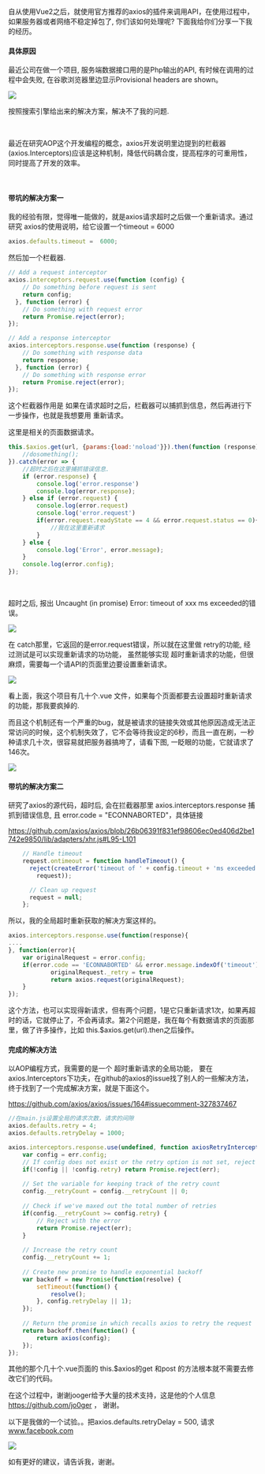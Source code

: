 自从使用Vue2之后，就使用官方推荐的axios的插件来调用API，在使用过程中，如果服务器或者网络不稳定掉包了, 你们该如何处理呢? 下面我给你们分享一下我的经历。


#### 具体原因

最近公司在做一个项目, 服务端数据接口用的是Php输出的API, 有时候在调用的过程中会失败, 在谷歌浏览器里边显示Provisional headers are shown。

![](http://www.itomtan.com/2017/10/17/vue-axios-timeout-retry-callback/1.png)



按照搜索引擎给出来的解决方案，解决不了我的问题.   

<br>

最近在研究AOP这个开发编程的概念，axios开发说明里边提到的栏截器(axios.Interceptors)应该是这种机制，降低代码耦合度，提高程序的可重用性，同时提高了开发的效率。

<br>

#### 带坑的解决方案一

我的经验有限，觉得唯一能做的，就是axios请求超时之后做一个重新请求。通过研究 axios的使用说明，给它设置一个timeout = 6000

```javascript
axios.defaults.timeout =  6000;
```

然后加一个栏截器.

```javascript
// Add a request interceptor
axios.interceptors.request.use(function (config) {
    // Do something before request is sent
    return config;
  }, function (error) {
    // Do something with request error
    return Promise.reject(error);
});

// Add a response interceptor
axios.interceptors.response.use(function (response) {
    // Do something with response data
    return response;
  }, function (error) {
    // Do something with response error
    return Promise.reject(error);
});
```

这个栏截器作用是 如果在请求超时之后，栏截器可以捕抓到信息，然后再进行下一步操作，也就是我想要用 重新请求。



这里是相关的页面数据请求。

```javascript
this.$axios.get(url, {params:{load:'noload'}}).then(function (response) {
	//dosomething();
}).catch(error => {
	//超时之后在这里捕抓错误信息.
	if (error.response) {
		console.log('error.response')
		console.log(error.response);
	} else if (error.request) {
		console.log(error.request)
		console.log('error.request')
		if(error.request.readyState == 4 && error.request.status == 0){
			//我在这里重新请求
		}
	} else {
		console.log('Error', error.message);
	}
	console.log(error.config);
});
```

<br>

超时之后, 报出 Uncaught (in promise) Error: timeout of  xxx ms exceeded的错误。

![](http://www.itomtan.com/2017/10/17/vue-axios-timeout-retry-callback/2.png)

在 catch那里，它返回的是error.request错误，所以就在这里做 retry的功能,  经过测试是可以实现重新请求的功功能， 虽然能够实现 超时重新请求的功能，但很麻烦，需要每一个请API的页面里边要设置重新请求。

![](http://www.itomtan.com/2017/10/17/vue-axios-timeout-retry-callback/4.png)

看上面，我这个项目有几十个.vue 文件，如果每个页面都要去设置超时重新请求的功能，那我要疯掉的. 



而且这个机制还有一个严重的bug，就是被请求的链接失效或其他原因造成无法正常访问的时候，这个机制失效了，它不会等待我设定的6秒，而且一直在刷，一秒种请求几十次，很容易就把服务器搞垮了，请看下图, 一眨眼的功能，它就请求了146次。

![](http://www.itomtan.com/2017/10/17/vue-axios-timeout-retry-callback/3.png)



#### 带坑的解决方案二

研究了axios的源代码，超时后,  会在拦截器那里 axios.interceptors.response 捕抓到错误信息,  且 error.code = "ECONNABORTED"，具体链接

 https://github.com/axios/axios/blob/26b06391f831ef98606ec0ed406d2be1742e9850/lib/adapters/xhr.js#L95-L101

```javascript
    // Handle timeout
    request.ontimeout = function handleTimeout() {
      reject(createError('timeout of ' + config.timeout + 'ms exceeded', config, 'ECONNABORTED',
        request));

      // Clean up request
      request = null;
    };
```

所以，我的全局超时重新获取的解决方案这样的。

```javascript
axios.interceptors.response.use(function(response){
....
}, function(error){
	var originalRequest = error.config;
	if(error.code == 'ECONNABORTED' && error.message.indexOf('timeout')!=-1 && !originalRequest._retry){
			originalRequest._retry = true
			return axios.request(originalRequest);
	}
});
```

这个方法，也可以实现得新请求，但有两个问题，1是它只重新请求1次，如果再超时的话，它就停止了，不会再请求。第2个问题是，我在每个有数据请求的页面那里，做了许多操作，比如 this.$axios.get(url).then之后操作。



#### 完成的解决方法

以AOP编程方式，我需要的是一个 超时重新请求的全局功能， 要在axios.Interceptors下功夫，在github的axios的issue找了别人的一些解决方法，终于找到了一个完成解决方案，就是下面这个。

https://github.com/axios/axios/issues/164#issuecomment-327837467

```javascript
//在main.js设置全局的请求次数，请求的间隙
axios.defaults.retry = 4;
axios.defaults.retryDelay = 1000;

axios.interceptors.response.use(undefined, function axiosRetryInterceptor(err) {
    var config = err.config;
    // If config does not exist or the retry option is not set, reject
    if(!config || !config.retry) return Promise.reject(err);
    
    // Set the variable for keeping track of the retry count
    config.__retryCount = config.__retryCount || 0;
    
    // Check if we've maxed out the total number of retries
    if(config.__retryCount >= config.retry) {
        // Reject with the error
        return Promise.reject(err);
    }
    
    // Increase the retry count
    config.__retryCount += 1;
    
    // Create new promise to handle exponential backoff
    var backoff = new Promise(function(resolve) {
        setTimeout(function() {
            resolve();
        }, config.retryDelay || 1);
    });
    
    // Return the promise in which recalls axios to retry the request
    return backoff.then(function() {
        return axios(config);
    });
});
```

其他的那个几十个.vue页面的 this.$axios的get 和post 的方法根本就不需要去修改它们的代码。

在这个过程中，谢谢jooger给予大量的技术支持，这是他的个人信息 https://github.com/jo0ger ， 谢谢。


以下是我做的一个试验。。把axios.defaults.retryDelay = 500, 请求 www.facebook.com

![](http://www.itomtan.com/2017/10/17/vue-axios-timeout-retry-callback/5.png)


如有更好的建议，请告诉我，谢谢。
